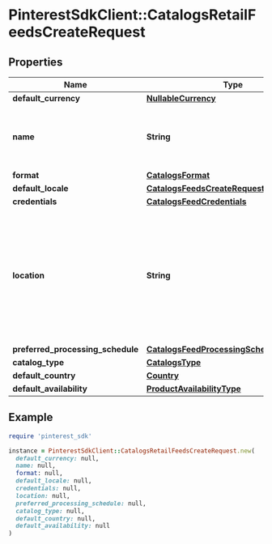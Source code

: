 # PinterestSdkClient::CatalogsRetailFeedsCreateRequest

## Properties

| Name | Type | Description | Notes |
| ---- | ---- | ----------- | ----- |
| **default_currency** | [**NullableCurrency**](NullableCurrency.md) |  | [optional] |
| **name** | **String** | A human-friendly name associated to a given feed. |  |
| **format** | [**CatalogsFormat**](CatalogsFormat.md) |  |  |
| **default_locale** | [**CatalogsFeedsCreateRequestDefaultLocale**](CatalogsFeedsCreateRequestDefaultLocale.md) |  |  |
| **credentials** | [**CatalogsFeedCredentials**](CatalogsFeedCredentials.md) |  | [optional] |
| **location** | **String** | The URL where a feed is available for download. This URL is what Pinterest will use to download a feed for processing. |  |
| **preferred_processing_schedule** | [**CatalogsFeedProcessingSchedule**](CatalogsFeedProcessingSchedule.md) |  | [optional] |
| **catalog_type** | [**CatalogsType**](CatalogsType.md) |  |  |
| **default_country** | [**Country**](Country.md) |  |  |
| **default_availability** | [**ProductAvailabilityType**](ProductAvailabilityType.md) |  | [optional] |

## Example

```ruby
require 'pinterest_sdk'

instance = PinterestSdkClient::CatalogsRetailFeedsCreateRequest.new(
  default_currency: null,
  name: null,
  format: null,
  default_locale: null,
  credentials: null,
  location: null,
  preferred_processing_schedule: null,
  catalog_type: null,
  default_country: null,
  default_availability: null
)
```

